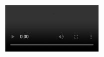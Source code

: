 <video>
        <source src="overview/overview.gif" type="image/gif" />
        <p>
            Votre navigateur ne prend pas en charge les vidéos HTML5. Voici
            <a href="overview/overview.gif" download="overview.gif">un lien pour télécharger la vidéo</a>
        </p>
</video>
